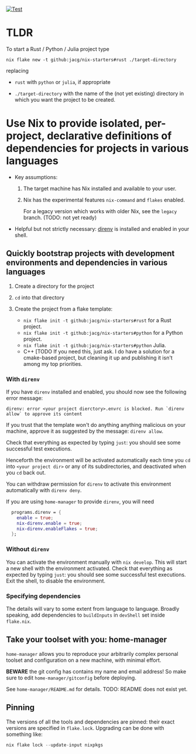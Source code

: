 [![Test](https://github.com/jacg/nix-starters/actions/workflows/test.yml/badge.svg)](https://github.com/jacg/nix-starters/actions/workflows/test.yml)

# TLDR

To start a Rust / Python / Julia project type

``` shell
nix flake new -t github:jacg/nix-starters#rust ./target-directory
```

replacing

+ `rust` with `python` or `julia`, if appropriate

+ `./target-directory` with the name of the (not yet existing) directory in
  which you want the project to be created.

# Use Nix to provide isolated, per-project, declarative definitions of dependencies for projects in various languages

+ Key assumptions:

  1. The target machine has Nix installed and available to your user.

  2. Nix has the experimental features `nix-command` and `flakes` enabled.

     For a legacy version which works with older Nix, see the `legacy` branch. (TODO: not yet ready)

+ Helpful but not strictly necessary: [direnv](https://direnv.net/) is installed and enabled in your shell.

## Quickly bootstrap projects with development environments and dependencies in various languages

1. Create a directory for the project
2. `cd` into that directory
3. Create the project from a flake template:

   + `nix flake init -t github:jacg/nix-starters#rust` for a Rust project.
   + `nix flake init -t github:jacg/nix-starters#python` for a Python project.
   + `nix flake init -t github:jacg/nix-starters#python` Julia.
   + C++ [TODO If you need this, just ask. I do have a solution for a
     cmake-based project, but cleaning it up and publishing it isn't among my
     top priorities.

### With `direnv`

If you have `direnv` installed and enabled, you should now see the following error message:
```
direnv: error <your project dierctory>.envrc is blocked. Run `direnv allow` to approve its content
```
If you trust that the template won't do anything anything malicious on your
machine, approve it as suggested by the message: `direnv allow`.

Check that everything as expected by typing `just`: you should see some successful test executions.

Henceforth the environment will be activated automatically each time you `cd`
into `<your project dir>` or any of its subdirectories, and deactivated when you
`cd` back out.

You can withdraw permission for `direnv` to activate this environment
automatically with `direnv deny`.

If you are using `home-manager` to provide `direnv`, you will need

``` nix
  programs.direnv = {
    enable = true;
    nix-direnv.enable = true;
    nix-direnv.enableFlakes = true;
  };
```

### Without `direnv`

You can activate the environment manually with `nix develop`. This will start a
new shell with the environment activated. Check that everything as expected by
typing `just`: you should see some successful test executions. Exit the shell,
to disable the environment.

### Specifying dependencies

The details will vary to some extent from language to language. Broadly speaking, add dependencies to `buildInputs` in `devShell` set inside `flake.nix`.

## Take your toolset with you: home-manager

`home-manager` allows you to reproduce your arbitrarily complex personal toolset and configuration on a new machine, with minimal effort.

**BEWARE** the git config has contains my name and email address! So make sure to edit `home-manager/gitconfig` before deploying.

See `home-manager/README.md` for details. TODO: README does not exist yet.

## Pinning

The versions of all the tools and dependencies are pinned: their exact versions are specified in `flake.lock`. Upgrading can be done with something like:

``` nix
nix flake lock --update-input nixpkgs
```
